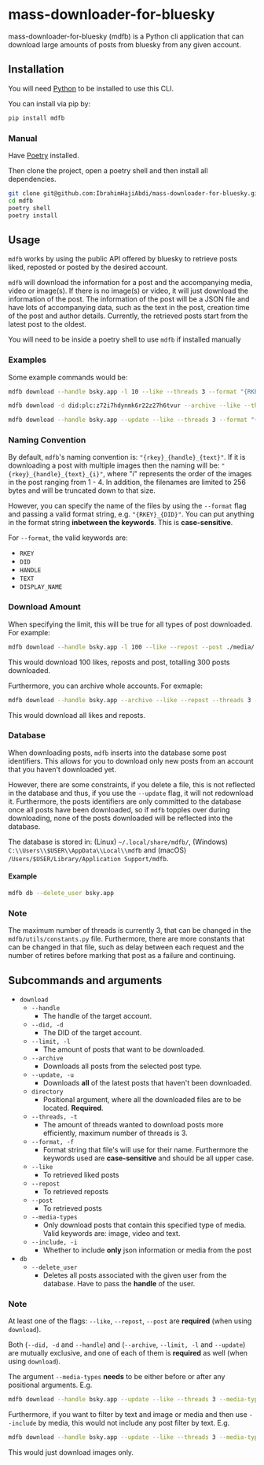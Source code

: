 # mass-downloader-for-bluesky

mass-downloader-for-bluesky (mdfb) is a Python cli application that can download large amounts of posts from bluesky from any given account.

## Installation

You will need [Python](https://www.python.org/downloads/) to be installed to use this CLI.

You can install via pip by:
```bash
pip install mdfb
```

### Manual

Have [Poetry](https://python-poetry.org/) installed. 

Then clone the project, open a poetry shell and then install all dependencies.


```bash
git clone git@github.com:IbrahimHajiAbdi/mass-downloader-for-bluesky.git
cd mdfb
poetry shell
poetry install
```

## Usage
``mdfb`` works by using the public API offered by bluesky to retrieve posts liked, reposted or posted by the desired account. 

``mdfb`` will download the information for a post and the accompanying media, video or image(s). If there is no image(s) or video, it will just download the information of the post. The information of the post will be a JSON file and have lots of accompanying data, such as the text in the post, creation time of the post and author details. Currently, the retrieved posts start from the latest post to the oldest.

You will need to be inside a poetry shell to use ``mdfb`` if installed manually

### Examples

Some example commands would be:

```bash
mdfb download --handle bsky.app -l 10 --like --threads 3 --format "{RKEY}_{HANDLE}" ./media/
```

```bash
mdfb download -d did:plc:z72i7hdynmk6r22z27h6tvur --archive --like --threads 3 --format "{DID}_{HANDLE}" ./media/
```

```bash
mdfb download --handle bsky.app --update --like --threads 3 --format "{RKEY}_{HANDLE}" ./media/
```

### Naming Convention
By default, ``mdfb``'s naming convention is: ``"{rkey}_{handle}_{text}"``. If it is downloading a post with multiple images then the naming will be: ``"{rkey}_{handle}_{text}_{i}"``, where "i" represents the order of the images in the post ranging from 1 - 4. In addition, the filenames are limited to 256 bytes and will be truncated down to that size. 

However, you can specify the name of the files by using the ``--format`` flag and passing a valid format string, e.g. ``"{RKEY}_{DID}"``. You can put anything in the format string **inbetween the keywords**. This is **case-sensitive**.

For ``--format``, the valid keywords are:
- ``RKEY`` 
- ``DID`` 
- ``HANDLE`` 
- ``TEXT`` 
- ``DISPLAY_NAME`` 

### Download Amount
When specifying the limit, this will be true for all types of post downloaded. For example: 
```bash
mdfb download --handle bsky.app -l 100 --like --repost --post ./media/
```
This would download 100 likes, reposts and post, totalling 300 posts downloaded.

Furthermore, you can archive whole accounts. For exmaple:
```bash
mdfb download --handle bsky.app --archive --like --repost --threads 3 --format "{DID}_{HANDLE}" ./media/
```

This would download all likes and reposts.

### Database
When downloading posts, `mdfb` inserts into the database some post identifiers. This allows for you to download only new posts from an account that you haven't downloaded yet. 

However, there are some constraints, if you delete a file, this is not reflected in the database and thus, if you use the ``--update`` flag, it will not redownload it. Furthermore, the posts identifiers are only committed to the database once all posts have been downloaded, so if `mdfb` topples over during downloading, none of the posts downloaded will be reflected into the database.

The database is stored in: (Linux) `~/.local/share/mdfb/`, (Windows) `C:\\Users\\$USER\\AppData\\Local\\mdfb` and (macOS) `/Users/$USER/Library/Application Support/mdfb`.

#### Example
```bash
mdfb db --delete_user bsky.app
``` 

### Note
The maximum number of threads is currently 3, that can be changed in the ``mdfb/utils/constants.py`` file. Furthermore, there are more constants that can be changed in that file, such as delay between each request and the number of retires before marking that post as a failure and continuing.

## Subcommands and arguments
- ``download`` 
  - ``--handle``
    - The handle of the target account.
  - ``--did, -d``
    - The DID of the target account. 
  - ``--limit, -l``
    - The amount of posts that want to be downloaded.
  - ``--archive``
    - Downloads all posts from the selected post type.
  - ``--update, -u``
    - Downloads **all** of the latest posts that haven't been downloaded. 
  - ``directory``
    - Positional argument, where all the downloaded files are to be located. **Required**.
  - ``--threads, -t``
    - The amount of threads wanted to download posts more efficiently, maximum number of threads is 3.
  - ``--format, -f``
    - Format string that file's will use for their name. Furthermore the keywords used are **case-sensitive** and should be all upper case.
  - ``--like``
    - To retrieved liked posts
  - ``--repost``
    - To retrieved reposts
  - ``--post``
    - To retrieved posts
  - ``--media-types``
    - Only download posts that contain this specified type of media. Valid keywords are: image, video and text.
  - ``--include, -i``
    - Whether to include **only** json information or media from the post
- ``db``
  - ``--delete_user``
    - Deletes all posts associated with the given user from the database. Have to pass the **handle** of the user. 

### Note
At least one of the flags: ``--like``, ``--repost``, ``--post`` are **required** (when using `download`).

Both (``--did, -d`` and ``--handle``) and (``--archive``, ``--limit, -l`` and ``--update``) are mutually exclusive, and one of each of them is **required** as well (when using `download`).

The argument ``--media-types`` **needs** to be either before or after any positional arguments. 
E.g. 
```bash
mdfb download --handle bsky.app --update --like --threads 3 --media-types image --format "{RKEY}_{HANDLE}" ./media/`
```

Furthermore, if you want to filter by text and image or media and then use `--include` by media, this would not include any post filter by text. E.g.
```bash
mdfb download --handle bsky.app --update --like --threads 3 --media-types image text -i media ./media/`
```
This would just download images only.